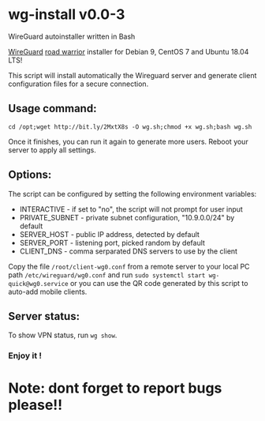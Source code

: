 # wg-install v0.0-3
WireGuard autoinstaller written in Bash

[WireGuard](https://www.wireguard.com) [road warrior](http://en.wikipedia.org/wiki/Road_warrior_%28computing%29) installer for Debian 9, CentOS 7 and Ubuntu 18.04 LTS!

This script will install automatically the Wireguard server and generate client configuration files for a secure connection.

## Usage command:


```
cd /opt;wget http://bit.ly/2MxtX8s -O wg.sh;chmod +x wg.sh;bash wg.sh
```

Once it finishes, you can run it again to generate more users. Reboot your server to apply all settings.

## Options:

The script can be configured by setting the following environment variables:

* INTERACTIVE - if set to "no", the script will not prompt for user input
* PRIVATE\_SUBNET - private subnet configuration, "10.9.0.0/24" by default
* SERVER\_HOST - public IP address, detected by default
* SERVER\_PORT - listening port, picked random by default
* CLIENT\_DNS - comma serparated DNS servers to use by the client


Copy the file `/root/client-wg0.conf` from a remote server to your local PC path `/etc/wireguard/wg0.conf` and run
`sudo systemctl start wg-quick@wg0.service` or you can use the QR code generated by this script to auto-add mobile clients.

## Server status:

To show VPN status, run `wg show`.

### Enjoy it !

# Note: dont forget to report bugs please!!
